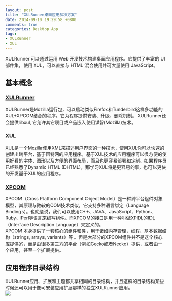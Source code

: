 ```yaml
---
layout: post
title: "XULRunner桌面应用解决方案"
date: 2014-09-10 19:29:58 +0800
comments: true
categories: Desktop App
tags:
- XULRunner
- XUL
---
```

XULRunner 可以通过运用 Web 开发技术构建桌面应用程序。它提供了丰富的 UI 部件集，使用 XUL，可以直接与 HTML 混合使用并可大量使用 JavaScript。  
## 基本概念 ##
### [XULRunner](https://developer.mozilla.org/en-US/docs/Mozilla/Projects/XULRunner) ###
XULRunner是Mozilla运行包，可以启动类似Firefox和Tunderbird这样多功能的XUL+XPCOM结合的程序。它为程序提供安装、升级、删除机制。 XULRunner还会提供libxul, 它允许其它项目或产品嵌入使用谋智(Mozilla)技术。
### [XUL](https://developer.mozilla.org/en-US/docs/Mozilla/Tech/XUL) ###
XUL是一个Mozilla使用XML来描述用户界面的一种技术，使用XUL你可以快速的创建出跨平台，基于因特网的应用程序。基于XUL技术的应用程序可以很方便的使用好看的字体、图形以及方便的界面布局，而且也更容易部署和定制。如果程序员已经熟悉了Dynamic HTML (DHTML)，那学习XUL将是更容易的事，也可以更快的开发基于XUL的应用程序。
### [XPCOM](https://developer.mozilla.org/en-US/docs/Mozilla/Tech/XPCOM) ###
XPCOM（Cross Platform Component Object Model）是一种跨平台组件对象模型，其原理与微软的COM技术类似，它支持多种语言绑定（Language Bindings）。也就是说，我们可以使用C++、JAVA、JavaScript、Python、Ruby、Perl等语言来编写组件。而XPCOM的接口是用一种叫做XPIDL的IDL（Interface Description Language）来定义的。  
XPCOM 本身提供了一套核心的组件和类，用于诸如内存管理，线程，基本数据结构（strings, arrays, variants）等 。但是大部分的XPCOM组件并不是这个核心库提供的，而是由很多第三方的平台（例如Gecko或者Necko）提供，或者由一个应用，甚至一个扩展提供。  

## 应用程序目录结构 ##
XULRunner应用、扩展和主题都共享相同的目录结构，并且这样的目录结构某些时候还可以用于像可安装应用扩展那样的独立XULRunner应用。  
![](http://i.imgur.com/UOhOL86.png)


